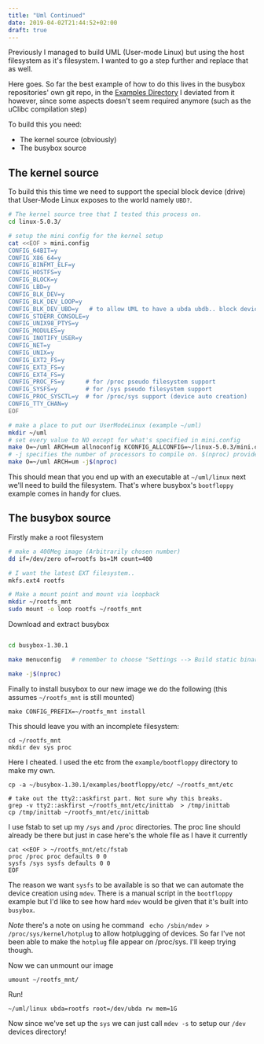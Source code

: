 ```yaml
---
title: "Uml Continued"
date: 2019-04-02T21:44:52+02:00
draft: true
---
```



Previously I managed to build UML (User-mode Linux) but using the host filesystem as it's filesystem. I wanted to go a step further and replace that as well.

Here goes. So far the best example of how to do this lives in the busybox repositories' own git repo, in the [Examples Directory](https://git.busybox.net/busybox/tree/examples/bootfloppy?id=2f28b2bdbbe229b760e7c2a271d73a19f929ca76) I deviated from it however, since some aspects doesn't seem required anymore (such as the uClibc compilation step)

To build this you need:

- The kernel source (obviously)
- The busybox source

## The kernel source

To build this this time we need to support the special block device (drive) that User-Mode Linux exposes to the world namely `UBD?`. 

```bash
# The kernel source tree that I tested this process on.
cd linux-5.0.3/         

# setup the mini config for the kernel setup
cat <<EOF > mini.config
CONFIG_64BIT=y
CONFIG_X86_64=y
CONFIG_BINFMT_ELF=y
CONFIG_HOSTFS=y
CONFIG_BLOCK=y
CONFIG_LBD=y
CONFIG_BLK_DEV=y
CONFIG_BLK_DEV_LOOP=y
CONFIG_BLK_DEV_UBD=y   # to allow UML to have a ubda ubdb.. block device. This will reference our image.
CONFIG_STDERR_CONSOLE=y
CONFIG_UNIX98_PTYS=y
CONFIG_MODULES=y
CONFIG_INOTIFY_USER=y
CONFIG_NET=y
CONFIG_UNIX=y
CONFIG_EXT2_FS=y
CONFIG_EXT3_FS=y
CONFIG_EXT4_FS=y
CONFIG_PROC_FS=y      # for /proc pseudo filesystem support
CONFIG_SYSFS=y        # for /sys pseudo filesystem support
CONFIG_PROC_SYSCTL=y  # for /proc/sys support (device auto creation)
CONFIG_TTY_CHAN=y
EOF

# make a place to put our UserModeLinux (example ~/uml)
mkdir ~/uml
# set every value to NO except for what's specified in mini.config
make O=~/uml ARCH=um allnoconfig KCONFIG_ALLCONFIG=~/linux-5.0.3/mini.config
# -j specifies the number of processors to compile on. $(nproc) provides the core count.
make O=~/uml ARCH=um -j$(nproc)       
```

This should mean that you end up with an executable at `~/uml/linux` next we'll need to build the filesystem. That's where busybox's `bootfloppy` example comes in handy for clues.

## The busybox source

Firstly make a root filesystem

```bash
# make a 400Meg image (Arbitrarily chosen number)
dd if=/dev/zero of=rootfs bs=1M count=400

# I want the latest EXT filesystem..
mkfs.ext4 rootfs

# Make a mount point and mount via loopback
mkdir ~/rootfs_mnt 
sudo mount -o loop rootfs ~/rootfs_mnt
```

Download and extract busybox

```bash

cd busybox-1.30.1

make menuconfig   # remember to choose "Settings --> Build static binary"

make -j$(nproc)


```
Finally to install busybox to our new image we do the following (this assumes `~/rootfs_mnt` is still mounted)

```
make CONFIG_PREFIX=~/rootfs_mnt install

```

This should leave you with an incomplete filesystem:

```
cd ~/rootfs_mnt
mkdir dev sys proc
```
Here I cheated. I used the etc from the `example/bootfloppy` directory to make my own.

```
cp -a ~/busybox-1.30.1/examples/bootfloppy/etc/ ~/rootfs_mnt/etc

# take out the tty2::askfirst part. Not sure why this breaks.
grep -v tty2::askfirst ~/rootfs_mnt/etc/inittab  > /tmp/inittab
cp /tmp/inittab ~/rootfs_mnt/etc/inittab
```

I use fstab to set up my `/sys` and `/proc` directories. The proc line should already be there but just in case here's the whole file as I have it currently

```
cat <<EOF > ~/rootfs_mnt/etc/fstab
proc /proc proc defaults 0 0
sysfs /sys sysfs defaults 0 0
EOF
```
The reason we want `sysfs` to be available is so that we can automate the device creation using `mdev`. There is a manual script in the `bootfloppy` example but I'd like to see how hard `mdev` would be given that it's built into `busybox`.

*Note* there's a note on using he command ` echo /sbin/mdev > /proc/sys/kernel/hotplug` to allow hotplugging of devices. So far I've not been able to make the `hotplug` file appear on /proc/sys. I'll keep trying though.

Now we can unmount our image

```
umount ~/rootfs_mnt/
```

Run!
```
~/uml/linux ubda=rootfs root=/dev/ubda rw mem=1G
```

Now since we've set up the `sys` we can just call `mdev -s` to setup our `/dev` devices directory!


